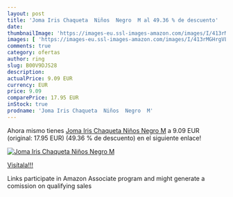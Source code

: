 ```yaml
---
layout: post
title: 'Joma Iris Chaqueta  Niños  Negro  M al 49.36 % de descuento'
date: 
thumbnailImage: 'https://images-eu.ssl-images-amazon.com/images/I/413rMGHrgVL._SL200_.jpg'
images: [ 'https://images-eu.ssl-images-amazon.com/images/I/413rMGHrgVL._SL200_.jpg' ]
comments: true
category: ofertas
author: ring
slug: B00V9DJS28
description:
actualPrice: 9.09 EUR
currency: EUR
price: 9.09
comparePrice: 17.95 EUR
inStock: true
prodname: 'Joma Iris Chaqueta  Niños  Negro  M'
---
```


Ahora mismo tienes [Joma Iris Chaqueta  Niños  Negro  M](https://www.amazon.es/dp/B00V9DJS28/?tag=tolees-21) a 9.09 EUR (original: 17.95 EUR) (49.36 %  de descuento) en el siguiente enlace!

[![Joma Iris Chaqueta  Niños  Negro  M](https://images-eu.ssl-images-amazon.com/images/I/413rMGHrgVL._SL200_.jpg)](https://www.amazon.es/dp/B00V9DJS28/?tag=tolees-21)

[Visítala!!!](https://www.amazon.es/dp/B00V9DJS28/?tag=tolees-21)

Links participate in Amazon Associate program and might generate a comission on qualifying sales
